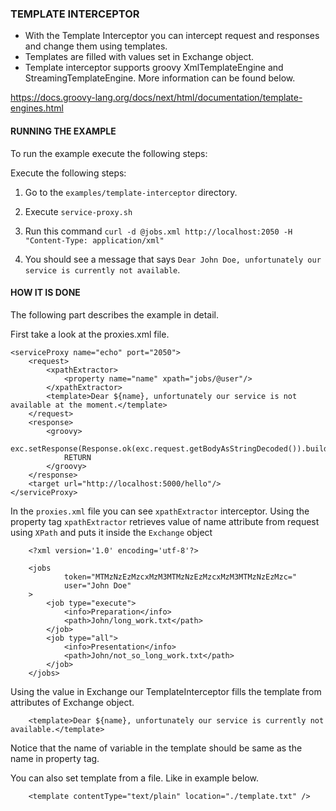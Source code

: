 ### TEMPLATE INTERCEPTOR

* With the Template Interceptor you can intercept request and responses and change them using templates.
* Templates are filled with values set in Exchange object.
* Template interceptor supports groovy XmlTemplateEngine and StreamingTemplateEngine. More information can be found below.

https://docs.groovy-lang.org/docs/next/html/documentation/template-engines.html


#### RUNNING THE EXAMPLE

To run the example execute the following steps: 

Execute the following steps:

1. Go to the `examples/template-interceptor` directory.

2. Execute `service-proxy.sh`

3. Run this command `curl -d @jobs.xml http://localhost:2050 -H "Content-Type: application/xml"`

4. You should see a message that says `Dear John Doe, unfortunately our service is currently not available`.


#### HOW IT IS DONE

The following part describes the example in detail.  

First take a look at the proxies.xml file.

```
<serviceProxy name="echo" port="2050">
    <request>
        <xpathExtractor>
            <property name="name" xpath="jobs/@user"/>
        </xpathExtractor>
        <template>Dear ${name}, unfortunately our service is not available at the moment.</template>
    </request>
    <response>
        <groovy>
            exc.setResponse(Response.ok(exc.request.getBodyAsStringDecoded()).build())
            RETURN
        </groovy>
    </response>
    <target url="http://localhost:5000/hello"/>
</serviceProxy>
```
In the `proxies.xml` file you can see `xpathExtractor` interceptor. Using the property tag `xpathExtractor` retrieves value of name attribute
from request using `XPath` and puts it inside the `Exchange` object

```
    <?xml version='1.0' encoding='utf-8'?>

    <jobs
            token="MTMzNzEzMzcxMzM3MTMzNzEzMzcxMzM3MTMzNzEzMzc="
            user="John Doe"
    >
        <job type="execute">
            <info>Preparation</info>
            <path>John/long_work.txt</path>
        </job>
        <job type="all">
            <info>Presentation</info>
            <path>John/not_so_long_work.txt</path>
        </job>
    </jobs>
```
Using the value in Exchange our TemplateInterceptor fills the template from attributes of Exchange object.
```
    <template>Dear ${name}, unfortunately our service is currently not available.</template>
```
Notice that the name of variable in the template should be same as the name in property tag.

You can also set template from a file. Like in example below.

```
    <template contentType="text/plain" location="./template.txt" />
```